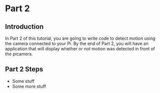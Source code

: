 # Part 2
## Introduction

In Part 2 of this tutorial, you are going to write code to detect motion using the camera connected to your Pi.
By the end of Part 2, you will have an application that will display whether or not motion was detected in front of the picamera.

## Part 2 Steps
- Some stuff
- Some more stuff
